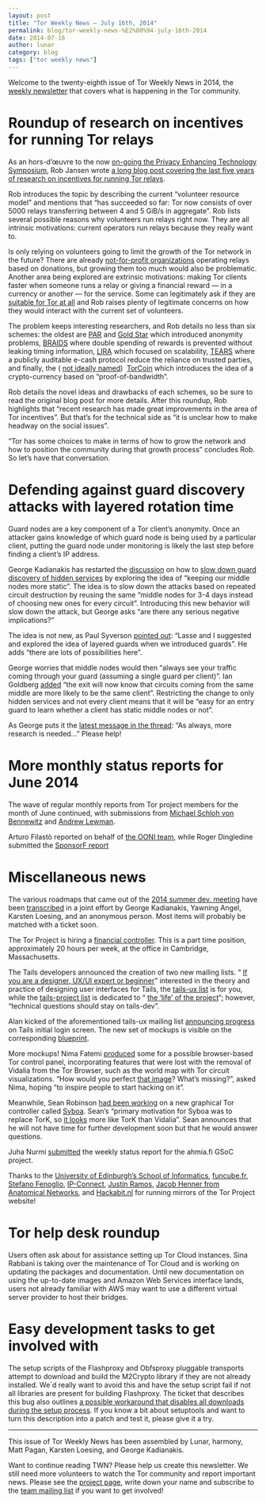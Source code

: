 ```yaml
---
layout: post
title: "Tor Weekly News — July 16th, 2014"
permalink: blog/tor-weekly-news-%E2%80%94-july-16th-2014
date: 2014-07-16
author: lunar
category: blog
tags: ["tor weekly news"]
---
```


Welcome to the twenty-eighth issue of Tor Weekly News in 2014, the [weekly newsletter](https://lists.torproject.org/cgi-bin/mailman/listinfo/tor-news) that covers what is happening in the Tor community.

# Roundup of research on incentives for running Tor relays

As an hors-d’œuvre to the now [on-going the Privacy Enhancing Technology Symposium](https://petsymposium.org/2014/), Rob Jansen wrote [a long blog post covering the last five years of research on incentives for running Tor relays](https://blog.torproject.org/blog/tor-incentives-research-roundup-goldstar-par-braids-lira-tears-and-torcoin).

Rob introduces the topic by describing the current “volunteer resource model” and mentions that “has succeeded so far: Tor now consists of over 5000 relays transferring between 4 and 5 GiB/s in aggregate”. Rob lists several possible reasons why volunteers run relays right now. They are all intrinsic motivations: current operators run relays because they really want to.

Is only relying on volunteers going to limit the growth of the Tor network in the future? There are already [not-for-profit organizations](https://www.torservers.net/) operating relays based on donations, but growing them too much would also be problematic. Another area being explored are extrinsic motivations: making Tor clients faster when someone runs a relay or giving a financial reward — in a currency or another — for the service. Some can legitimately ask if they are [suitable for Tor at all](http://p2pfoundation.net/Intrinsic_vs._Extrinsic_Motivation#Why_Extrinsic_Motivation_Doesn.27t_Work) and Rob raises plenty of legitimate concerns on how they would interact with the current set of volunteers.

The problem keeps interesting researchers, and Rob details no less than six schemes: the oldest are [PAR](http://cs.gmu.edu/~astavrou/research/Par_PET_2008.pdf) and [Gold Star](http://freehaven.net/anonbib/papers/incentives-fc10.pdf) which introduced anonymity problems, [BRAIDS](http://www.robgjansen.com/publications/braids-ccs2010.pdf) where double spending of rewards is prevented without leaking timing information, [LIRA](http://www.robgjansen.com/publications/lira-ndss2013.pdf) which focused on scalability, [TEARS](http://www.robgjansen.com/publications/tears-hotpets2014.pdf) where a publicly auditable e-cash protocol reduce the reliance on trusted parties, and finally, the ( [not ideally named](https://www.torproject.org/docs/trademark-faq#researchpapers))  [TorCoin](http://www.robgjansen.com/publications/torpath-hotpets2014.pdf) which introduces the idea of a crypto-currency based on “proof-of-bandwidth”.

Rob details the novel ideas and drawbacks of each schemes, so be sure to read the original blog post for more details. After this roundup, Rob highlights that “recent research has made great improvements in the area of Tor incentives”. But that’s for the technical side as “it is unclear how to make headway on the social issues”.

“Tor has some choices to make in terms of how to grow the network and how to position the community during that growth process” concludes Rob. So let’s have that conversation.

# Defending against guard discovery attacks with layered rotation time

Guard nodes are a key component of a Tor client’s anonymity. Once an attacker gains knowledge of which guard node is being used by a particular client, putting the guard node under monitoring is likely the last step before finding a client’s IP address.

George Kadianakis has restarted the [discussion](https://lists.torproject.org/pipermail/tor-dev/2014-July/007122.html) on how to [slow down guard discovery of hidden services](https://bugs.torproject.org/9001) by exploring the idea of “keeping our middle nodes more static”. The idea is to slow down the attacks based on repeated circuit destruction by reusing the same “middle nodes for 3-4 days instead of choosing new ones for every circuit”. Introducing this new behavior will slow down the attack, but George asks “are there any serious negative implications?”

The idea is not new, as Paul Syverson [pointed out](https://lists.torproject.org/pipermail/tor-dev/2014-July/007125.html): “Lasse and I suggested and explored the idea of layered guards when we introduced guards”. He adds “there are lots of possibilities here”.

George worries that middle nodes would then “always see your traffic coming through your guard (assuming a single guard per client)”. Ian Goldberg [added](https://lists.torproject.org/pipermail/tor-dev/2014-July/007123.html) “the exit will now know that circuits coming from the same middle are more likely to be the same client”. Restricting the change to only hidden services and not every client means that it will be “easy for an entry guard to learn whether a client has static middle nodes or not”.

As George puts it the [latest message in the thread](https://lists.torproject.org/pipermail/tor-dev/2014-July/007126.html): “As always, more research is needed…” Please help!

# More monthly status reports for June 2014

The wave of regular monthly reports from Tor project members for the month of June continued, with submissions from [Michael Schloh von Bennewitz](https://lists.torproject.org/pipermail/tor-reports/2014-July/000587.html) and [Andrew Lewman](https://lists.torproject.org/pipermail/tor-reports/2014-July/000588.html).

Arturo Filastò reported on behalf of [the OONI team](https://lists.torproject.org/pipermail/tor-reports/2014-July/000586.html), while Roger Dingledine submitted the [SponsorF report](https://lists.torproject.org/pipermail/tor-reports/2014-July/000589.html)

# Miscellaneous news

The various roadmaps that came out of the [2014 summer dev. meeting](https://trac.torproject.org/projects/tor/wiki/org/meetings/2014SummerDevMeeting) have been [transcribed](https://trac.torproject.org/projects/tor/wiki/org/meetings/2014SummerDevMeeting/Roadmaps) in a joint effort by George Kadianakis, Yawning Angel, Karsten Loesing, and an anonymous person. Most items will probably be matched with a ticket soon.

The Tor Project is hiring a [financial controller](https://www.torproject.org/about/jobs-controller.html). This is a part time position, approximately 20 hours per week, at the office in Cambridge, Massachusetts.

The Tails developers announced the creation of two new mailing lists. “ [If you are a designer, UX/UI expert or beginner](https://mailman.boum.org/pipermail/tails-dev/2014-July/006330.html)” interested in the theory and practice of designing user interfaces for Tails, the [tails-ux list](https://mailman.boum.org/listinfo/tails-ux) is for you, while the [tails-project list](https://mailman.boum.org/listinfo/tails-project) is dedicated to “ [the ‘life’ of the project](https://mailman.boum.org/pipermail/tails-dev/2014-July/006329.html)“; however, “technical questions should stay on tails-dev”.

Alan kicked of the aforementioned tails-ux mailing list [announcing progress](https://mailman.boum.org/pipermail/tails-ux/2014-July/000000.html) on Tails initial login screen. The new set of mockups is visible on the corresponding [blueprint](https://tails.boum.org/blueprint/tails-greeter:_revamp_UI/).

More mockups! Nima Fatemi [produced](https://lists.torproject.org/pipermail/tor-dev/2014-July/007115.html) some for a possible browser-based Tor control panel, incorporating features that were lost with the removal of Vidalia from the Tor Browser, such as the world map with Tor circuit visualizations. “How would you perfect [that image](https://people.torproject.org/~nima/ux/about-tor.png)? What’s missing?”, asked Nima, hoping “to inspire people to start hacking on it”.

Meanwhile, Sean Robinson [had been working](https://lists.torproject.org/pipermail/tor-dev/2014-July/007136.html) on a new graphical Tor controller called [Syboa](https://gitorious.org/syboa/syboa). Sean’s “primary motivation for Syboa was to replace TorK, so [it looks](https://gitorious.org/syboa/syboa/source/7082a82:docs/screenshot-basic.png) more like TorK than Vidalia”. Sean announces that he will not have time for further development soon but that he would answer questions.

Juha Nurmi [submitted](https://lists.torproject.org/pipermail/tor-reports/2014-July/000590.html) the weekly status report for the ahmia.fi GSoC project.

Thanks to the [University of Edinburgh’s School of Informatics](https://lists.torproject.org/pipermail/tor-mirrors/2014-July/000623.html), [funcube.fr](https://lists.torproject.org/pipermail/tor-mirrors/2014-July/000624.html), [Stefano Fenoglio](https://lists.torproject.org/pipermail/tor-mirrors/2014-July/000627.html), [IP-Connect](https://lists.torproject.org/pipermail/tor-mirrors/2014-July/000632.html), [Justin Ramos](https://lists.torproject.org/pipermail/tor-mirrors/2014-July/000633.html), [Jacob Henner from Anatomical Networks](https://lists.torproject.org/pipermail/tor-mirrors/2014-July/000634.html), and [Hackabit.nl](https://lists.torproject.org/pipermail/tor-mirrors/2014-July/000638.html) for running mirrors of the Tor Project website!

# Tor help desk roundup

Users often ask about for assistance setting up Tor Cloud instances. Sina Rabbani is taking over the maintenance of Tor Cloud and is working on updating the packages and documentation. Until new documentation on using the up-to-date images and Amazon Web Services interface lands, users not already familiar with AWS may want to use a different virtual server provider to host their bridges.

# Easy development tasks to get involved with

The setup scripts of the Flashproxy and Obfsproxy pluggable transports attempt to download and build the M2Crypto library if they are not already installed. We´d really want to avoid this and have the setup script fail if not all libraries are present for building Flashproxy. The ticket that describes this bug also outlines [a possible workaround that disables all downloads during the setup process](https://bugs.torproject.org/10847#comment:4). If you know a bit about setuptools and want to turn this description into a patch and test it, please give it a try.

* * *

This issue of Tor Weekly News has been assembled by Lunar, harmony, Matt Pagan, Karsten Loesing, and George Kadianakis.

Want to continue reading TWN? Please help us create this newsletter. We still need more volunteers to watch the Tor community and report important news. Please see the [project page](https://trac.torproject.org/projects/tor/wiki/TorWeeklyNews), write down your name and subscribe to the [team mailing list](https://lists.torproject.org/cgi-bin/mailman/listinfo/news-team) if you want to get involved!

